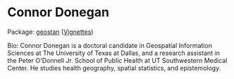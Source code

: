 # Connor Donegan

Package: [geostan](https://connordonegan.github.io/geostan) ([Vignettes](https://connordonegan.github.io/geostan/articles/index.html))

Bio: Connor Donegan is a doctoral candidate in Geospatial Information Sciences at The University of Texas at Dallas, and a research assistant in the Peter O'Donnell Jr. School of Public Health at UT Southwestern Medical Center. He studies health geography, spatial statistics, and epistemology.
